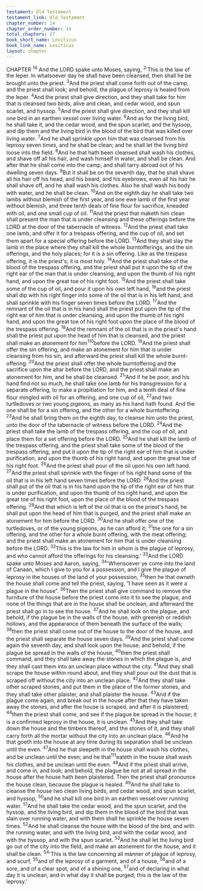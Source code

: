 ```yaml
---
testament: Old Testament
testament_link: Old_Testament
chapter_number: 14
chapter_order_number: 14
total_chapters: 27
book_short_name: Leviticus
book_link_name: Leviticus
layout: chapter
---
```


CHAPTER <sup>14</sup>
And the LORD spake unto Moses, saying, <sup>2</sup>'This is the law of the leper. In
whatsoever day he shall have been cleansed, then shall he be brought unto the priest.
<sup>3</sup>And the priest shall come forth out of the camp, and the priest shall look; and behold,
the plague of leprosy is healed from the leper. <sup>4</sup>And the priest shall give direction, and
they shall take for him that is cleansed two birds, alive and clean, and cedar wood, and
spun scarlet, and hyssop. <sup>5</sup>And the priest shall give direction, and they shall kill one
bird in an earthen vessel over living water. <sup>6</sup>And as for the living bird, he shall take it,
and the cedar wood, and the spun scarlet, and the hyssop, and dip them and the living
bird in the blood of the bird that was killed over living water. <sup>7</sup>And he shall sprinkle
upon him that was cleansed from his leprosy seven times, and he shall be clean; and he
shall let the living bird loose into the field. <sup>8</sup>And he that hath been cleansed shall wash
his clothes, and shave off all his hair, and wash himself in water, and shall be clean.
And after that he shall come into the camp, and shall tarry abroad out of his dwelling
seven days. <sup>9</sup>But it shall be on the seventh day, that he shall shave all his hair off his
head, and his beard, and his eyebrows, even all his hair he shall shave off, and he shall
wash his clothes. Also he shall wash his body with water, and he shall be clean. <sup>10</sup>And
on the eighth day he shall take two lambs without blemish of the first year, and one ewe
lamb of the first year without blemish, and three tenth deals of fine flour for sacrifice,
kneaded with oil, and one small cup of oil. <sup>11</sup>And the priest that maketh him clean shall
present the man that is under cleansing and these offerings before the LORD at the
door of the tabernacle of witness. <sup>12</sup>And the priest shall take one lamb, and offer it for a
trespass offering, and the cup of oil, and set them apart for a special offering before the
LORD. <sup>13</sup>And they shall slay the lamb in the place where they shall kill the whole
burnt­offerings, and the sin offerings, and the holy places; for it is a sin offering. Like as
the trespass offering, it is the priest's; it is most holy. <sup>14</sup>And the priest shall take of the
blood of the trespass offering, and the priest shall put it upon the tip of the right ear of
the man that is under cleansing, and upon the thumb of his right hand, and upon the
great toe of his right foot. <sup>15</sup>And the priest shall take some of the cup of oil, and pour it
upon his own left hand, <sup>16</sup>and the priest shall dip with his right finger into some of the
oil that is in his left hand, and shall sprinkle with his finger seven times before the
LORD. <sup>17</sup>And the remnant of the oil that is in his hand shall the priest put upon the tip
of the right ear of him that is under cleansing, and upon the thumb of his right hand,
and upon the great toe of his right foot upon the place of the blood of the trespass
offering. <sup>18</sup>And the remnant of the oil that is in the priest's hand shall the priest put
upon the head of him that is cleansed, and the priest shall make an atonement for him<sup>110</sup>before the LORD. <sup>19</sup>And the priest shall offer the sin offering, and make an atonement
for him that is under cleansing from his sin, and afterward the priest shall kill the
whole burnt­offering. <sup>20</sup>And the priest shall offer the whole burnt­offering and the
sacrifice upon the altar before the LORD, and the priest shall make an atonement for
him, and he shall be cleansed. 
<sup>21</sup>'And if he be poor, and his hand find not so much, he shall take one lamb for
his transgression for a separate offering, to make a propitiation for him, and a tenth
deal of fine flour mingled with oil for an offering, and one cup of oil, <sup>22</sup>and two
turtledoves or two young pigeons, as many as his hand hath found. And the one shall
be for a sin offering, and the other for a whole burnt­offering. <sup>23</sup>And he shall bring them
on the eighth day, to cleanse him unto the priest, unto the door of the tabernacle of
witness before the LORD. <sup>24</sup>And the priest shall take the lamb of the trespass offering,
and the cup of oil, and place them for a set offering before the LORD. <sup>25</sup>And he shall kill
the lamb of the trespass offering, and the priest shall take some of the blood of the
trespass  offering,  and  put  it  upon  the  tip  of  the  right  ear  of  him  that  is  under
purification, and upon the thumb of his right hand, and upon the great toe of his right
foot. <sup>26</sup>And the priest shall pour of the oil upon his own left hand. <sup>27</sup>And the priest
shall sprinkle with the finger of his right hand some of the oil that is in his left hand
seven times before the LORD. <sup>28</sup>And the priest shall put of the oil that is in his hand
upon the tip of the right ear of him that is under purification, and upon the thumb of
his right hand, and upon the great toe of his right foot, upon the place of the blood of
the trespass offering. <sup>29</sup>And that which is left of the oil that is on the priest's hand, he
shall put upon the head of him that is purged, and the priest shall make an atonement
for him before the LORD. <sup>30</sup>And he shall offer one of the turtledoves, or of the young
pigeons, as he can afford it; <sup>31</sup>the one for a sin offering, and the other for a whole burnt­
offering, with the meat offering; and the priest shall make an atonement for him that is
under cleansing before the LORD. <sup>32</sup>This is the law for him in whom is the plague of
leprosy, and who cannot afford the offerings for his cleansing.' 
<sup>33</sup>And the LORD spake unto Moses and Aaron, saying, <sup>34</sup>'Whensoever ye come
into the land of Canaan, which I give to you for a possession, and I give the plague of
leprosy in the houses of the land of your possession, <sup>35</sup>then he that owneth the house
shall come and tell the priest, saying, “I have seen as it were a plague in the house”.
<sup>36</sup>Then the priest shall give command to remove the furniture of the house before the
priest come into it to see the plague, and none of the things that are in the house shall
be unclean, and afterward the priest shall go in to see the house. <sup>37</sup>And he shall look
on the plague, and behold, if the plague be in the walls of the house, with greenish or
reddish hollows, and the appearance of them beneath the surface of the walls; <sup>38</sup>then
the priest shall come out of the house to the door of the house, and the priest shall
separate the house seven days. <sup>39</sup>And the priest shall come again the seventh day, and
shall look upon the house; and behold, if the plague be spread in the walls of the house,
<sup>40</sup>then the priest shall command, and they shall take away the stones in which the
plague is, and they shall cast them into an unclean place without the city. <sup>41</sup>And they
shall scrape the house within round about, and they shall pour out the dust that is
scraped off without the city into an unclean place. <sup>42</sup>And they shall take other scraped
stones, and put them in the place of the former stones, and they shall take other
plaister, and shall plaister the house. <sup>43</sup>And if the plague come again, and break out in
the house after that they have taken away the stones, and after the house is scraped,
and after it is plaistered; <sup>44</sup>then the priest shall come, and see if the plague be spread in
the house; it is a confirmed leprosy in the house, it is unclean. <sup>45</sup>And they shall take
down the house and the timbers thereof, and the stones of it, and they shall carry forth
all the mortar without the city into an unclean place. <sup>46</sup>And he that goeth into the
house at any time during its separation shall be unclean until the even. <sup>47</sup>And he that
sleepeth in the house shall wash his clothes, and be unclean until the even; and he that<sup>111</sup>eateth in the house shall wash his clothes, and be unclean until the even. <sup>48</sup>And if the
priest shall arrive, and come in, and look; and behold, the plague be not at all spread in
the house after the house hath been plaistered. Then the priest shall pronounce the
house clean, because the plague is healed. <sup>49</sup>And he shall take to cleanse the house two
clean living birds, and cedar wood, and spun scarlet, and hyssop, <sup>50</sup>and he shall kill one
bird in an earthen vessel over running water. <sup>51</sup>And he shall take the cedar wood, and
the spun scarlet, and the hyssop, and the living bird, and dip them in the blood of the
bird that was slain over running water, and with them shall he sprinkle the house
seven times. <sup>52</sup>And he shall cleanse the house with the blood of the bird, and with the
running water, and with the living bird, and with the cedar wood, and with the hyssop,
and with the spun scarlet. <sup>53</sup>And he shall let the living bird go out of the city into the
field, and make an atonement for the house, and it shall be clean. 
<sup>54</sup>'This is the law concerning all manner of plague of leprosy, and scurf, <sup>55</sup>and of
the leprosy of a garment, and of a house, <sup>56</sup>and of a sore, and of a clear spot, and of a
shining one, <sup>57</sup>and of declaring in what day it is unclean, and in what day it shall be
purged; this is the law of the leprosy.'
